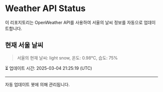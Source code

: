 
# Weather API Status

이 리포지토리는 OpenWeather API를 사용하여 서울의 날씨 정보를 자동으로 업데이트합니다.

## 현재 서울 날씨
> 서울의 현재 날씨: light snow, 온도: 0.98°C, 습도: 75%

⏳ 업데이트 시간: 2025-03-04 21:25:19 (UTC)

---
자동 업데이트 봇에 의해 관리됩니다.
